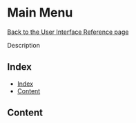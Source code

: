 # Main Menu

[Back to the User Interface Reference page](README.md#readme)

Description

## Index
* [Index](#index)
* [Content](#content)

## Content
